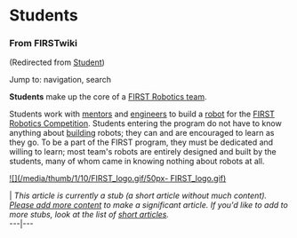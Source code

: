 # Students

### From FIRSTwiki

(Redirected from [Student](/index.php?title=Student&redirect=no "Student" ))

Jump to: navigation, search

**Students** make up the core of a [FIRST Robotics team](FIRST_Robotics_team "FIRST Robotics team" ). 

Students work with [mentors](Mentors "Mentors" ) and
[engineers](Engineers "Engineers" ) to build a
[robot](Robot "Robot" ) for the [FIRST Robotics
Competition](first). Students entering the program do not
have to know anything about [building](Fabrication "Fabrication" )
robots; they can and are encouraged to learn as they go. To be a part of the
FIRST program, they must be dedicated and willing to learn; most team's robots
are entirely designed and built by the students, many of whom came in knowing
nothing about robots at all.

[![](/media/thumb/1/10/FIRST_logo.gif/50px-
FIRST_logo.gif)](Image:FIRST_logo.gif "" )

|  _This article is currently a stub (a short article without much content).
[Please add more
content](http://www.firstwiki.net/index.php?title=Students&action=edit
"http://www.firstwiki.net/index.php?title=Students&action=edit" ) to make a
significant article. If you'd like to add to more stubs, look at the list of
[short articles](Special:Shortpages "Special:Shortpages" )._  
---|---  
  
